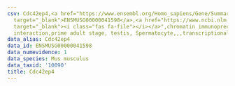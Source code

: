 ```yaml
---
csv: Cdc42ep4,<a href="https://www.ensembl.org/Homo_sapiens/Gene/Summary?db=core;g=ENSMUSG00000041598"
  target="_blank">ENSMUSG00000041598</a>,<a href="https://www.ncbi.nlm.nih.gov/pubmed/25450459"
  target="_blank"><i class="fas fa-file"></i></a>",chromatin immunoprecipitation assay,direct
  interaction,prime adult stage, testis, Spermatocyte,,,transcriptional regulation,
data_alias: Cdc42ep4
data_id: ENSMUSG00000041598
data_numevidence: 1
data_species: Mus musculus
data_taxid: '10090'
title: Cdc42ep4
---
```

